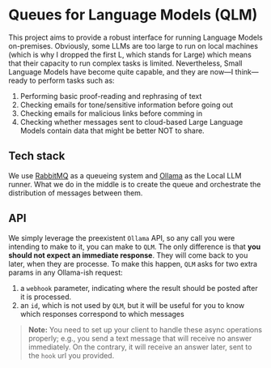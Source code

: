 # Queues for Language Models (QLM)

This project aims to provide a robust interface for running Language Models
on-premises. Obviously, some LLMs are too large to run on local machines
(which is why I dropped the first L, which stands for Large) which means that
their capacity to run complex tasks is limited. Nevertheless, Small Language
Models have become quite capable, and they are now—I think—ready to perform
tasks such as:

1. Performing basic proof-reading and rephrasing of text
2. Checking emails for tone/sensitive information before going out
3. Checking emails for malicious links before comming in
4. Checking whether messages sent to cloud-based Large Language Models contain data that might be better NOT to share.

## Tech stack

We use [RabbitMQ](https://www.rabbitmq.com) as a queueing system and [Ollama](https://ollama.com)
as the Local LLM runner. What we do in the middle is to create the queue and orchestrate the
distribution of messages between them.

## API

We simply leverage the preexistent `Ollama` API, so any call you were intending to make to
it, you can make to `QLM`. The only difference is that **you should not expect an immediate
response**. They will come back to you later, when they are processe. To make this happen, `QLM` asks for two extra params in any Ollama-ish request:

1.  a `webhook` parameter, indicating where the result should be posted after it is processed.
2.  an `id`, which is not used by `QLM`, but it will be useful for you to know which responses correspond to which messages

> **Note:** You need to set up your client to handle these async operations
> properly; e.g., you send a text message that will receive no answer immediately. On the
> contrary, it will receive an answer later, sent to the `hook` url you provided.
